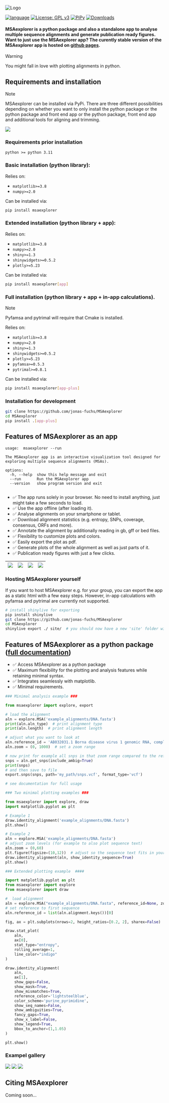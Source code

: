 ![Logo](app_src/www/img/logo.svg)

[![language](https://img.shields.io/badge/python-%3E3.11-green)](https://www.python.org/)
[![License: GPL v3](https://img.shields.io/github/license/jonas-fuchs/bamdash)](https://www.gnu.org/licenses/gpl-3.0)
[![PiPy](https://img.shields.io/pypi/v/msaexplorer?label=pypi%20version)](https://pypi.org/project/msaexplorer/)
[![Downloads](https://static.pepy.tech/badge/msaexplorer)](https://pypi.org/project/msaexplorer/)

#### MSAexplorer is a python package and also a standalone app to analyse multiple sequence alignments and generate publication ready figures. Want to just use the MSAexplorer app? The curently stable version of the MSAexplorer app is hosted on  [github pages](https://jonas-fuchs.github.io/MSAexplorer/app).

> [!WARNING]  
> You might fall in love with plotting alignments in python.

## Requirements and installation

> [!NOTE]
> MSAexplorer can be installed via PyPi. There are three different possibilities depending on whether you want to only install the python package or the python package and front end app or the python package, front end app and additional tools for aligning and trimming.

![](readme_assets/Structure.png)


### Requirements prior installation
`python >= python 3.11`

### Basic installation (python library):
Relies on:
- `matplotlib>=3.8`
- `numpy>=2.0`

Can be installed via:
```bash
pip install msaexplorer 
```

### Extended installation (python library + app):
Relies on:
- `matplotlib>=3.8`
- `numpy>=2.0`
- `shiny>=1.3`
- `shinywidgets>=0.5.2`
- `plotly>=5.23`

Can be installed via:
```bash
pip install msaexplorer[app] 
```

### Full installation (python library + app + in-app calculations).
> [!NOTE]
> Pyfamsa and pytrimal will require that Cmake is installed.

Relies on:
- `matplotlib>=3.8`
- `numpy>=2.0`
- `shiny>=1.3`
- `shinywidgets>=0.5.2`
- `plotly>=5.23`
- `pyfamsa>=0.5.3`
- `pytrimal>=0.8.1`

Can be installed via:
```bash
pip install msaexplorer[app-plus] 
```

### Installation for development
```bash
git clone https://github.com/jonas-fuchs/MSAexplorer
cd MSAexplorer
pip install .[app-plus]
```

## Features of MSAexplorer as an app

```
usage:  msaexplorer --run

The MSAexplorer app is an interactive visualization tool designed for exploring multiple sequence alignments (MSAs).

options:
  -h, --help  show this help message and exit
  --run       Run the MSAexplorer app
  --version   show program version and exit
  
```

- :white_check_mark: The app runs solely in your browser. No need to install anything, just might take a few seconds to load.
- :white_check_mark: Use the app offline (after loading it).
- :white_check_mark: Analyse alignments on your smartphone or tablet.
- :white_check_mark: Download alignment statistics (e.g. entropy, SNPs, coverage, consensus, ORFs and more).
- :white_check_mark: Annotate the alignment by additionally reading in gb, gff or bed files.
- :white_check_mark: Flexibility to customize plots and colors.
- :white_check_mark: Easily export the plot as pdf.
- :white_check_mark: Generate plots of the whole alignment as well as just parts of it.
- :white_check_mark: Publication ready figures with just a few clicks.

| ![](readme_assets/upload_tab.png) | ![](readme_assets/plot_tab.png) | ![](readme_assets/plot2_tab.png) | ![](readme_assets/analysis_tab.png) |
|-----------------------------------|---------------------------------|----------------------------------|-------------------------------------|

### Hosting MSAexplorer yourself
If you want to host MSAexplorer e.g. for your group, you can export the app as a static html with a few easy steps.
However, in-app calculations with pyfamsa and pytrimal are currently not supported.
```bash
# install shinylive for exporting
pip install shinylive
git clone https://github.com/jonas-fuchs/MSAexplorer
cd MSAexplorer
shinylive export ./ site/  # you should now have a new 'site' folder with the app
```

## Features of MSAexplorer as a python package ([full documentation](https://jonas-fuchs.github.io/MSAexplorer/docs/msaexplorer.html))
- :white_check_mark: Access MSAexplorer as a python package
- :white_check_mark: Maximum flexibility for the plotting and analysis features while retaining minimal syntax.
- :white_check_mark: Integrates seamlessly with matplotlib.
- :white_check_mark: Minimal requirements.

```python
### Minimal analysis example ###

from msaexplorer import explore, export

# load the alignment
aln = explore.MSA('example_alignments/DNA.fasta')
print(aln.aln_type)  # print alignment type
print(aln.length)  # print alignment length

# adjust what you want to look at
aln.reference_id = 'AB032031.1 Borna disease virus 1 genomic RNA, complete genome'  # set a reference if needed
aln.zoom = (0, 1000)  # set a zoom range

# now print for example all snps in that zoom range compared to the reference id
snps = aln.get_snps(include_ambig=True)
print(snps)
# and then save to file
export.snps(snps, path='my_path/snps.vcf', format_type='vcf')

# see documentation for full usage
```


```python
### Two minimal plotting examples ###

from msaexplorer import explore, draw
import matplotlib.pyplot as plt

# Example 1
draw.identity_alignment('example_alignments/DNA.fasta')
plt.show()

# Example 2
aln = explore.MSA('example_alignments/DNA.fasta')
# adjust zoom levels (for example to also plot sequence text)
aln.zoom = (0,60)
plt.figure(figsize=(10,12))  # adjust so the sequence text fits in your figure well
draw.identity_alignment(aln, show_identity_sequence=True)
plt.show()

```

```python
### Extended plotting example  ####

import matplotlib.pyplot as plt
from msaexplorer import explore
from msaexplorer import draw

#  load alignment
aln = explore.MSA("example_alignments/DNA.fasta", reference_id=None, zoom_range=None)
# set reference to first sequence
aln.reference_id = list(aln.alignment.keys())[0]

fig, ax = plt.subplots(nrows=2, height_ratios=[0.2, 2], sharex=False)

draw.stat_plot(
    aln,
    ax[0],
    stat_type="entropy",
    rolling_average=1,
    line_color="indigo"
)

draw.identity_alignment(
    aln,
    ax[1],
    show_gaps=False,
    show_mask=True,
    show_mismatches=True,
    reference_color='lightsteelblue',
    color_scheme='purine_pyrimidine',
    show_seq_names=False,
    show_ambiguities=True,
    fancy_gaps=True,
    show_x_label=False,
    show_legend=True,
    bbox_to_anchor=(1,1.05)
)

plt.show()
```

### Exampel gallery

![](readme_assets/full.png)
![](readme_assets/linked.png)
![](readme_assets/stats_only.png)

## Citing MSAexplorer

Coming soon...